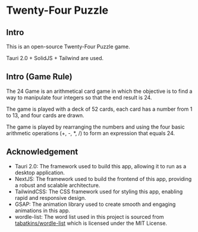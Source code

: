 # Twenty-Four Puzzle

## Intro
This is an open-source Twenty-Four Puzzle game. 

Tauri 2.0 + SolidJS + Tailwind are used.

## Intro (Game Rule)
The 24 Game is an arithmetical card game in which the objective is to find a way to manipulate four integers so that the end result is 24.

The game is played with a deck of 52 cards, each card has a number from 1 to 13, and four cards are drawn.

The game is played by rearranging the numbers and using the four basic arithmetic operations (+, -, *, /) to form an expression that equals 24.

## Acknowledgement
- Tauri 2.0: The framework used to build this app, allowing it to run as a desktop application.
- NextJS: The framework used to build the frontend of this app, providing a robust and scalable architecture.
- TailwindCSS: The CSS framework used for styling this app, enabling rapid and responsive design.
- GSAP: The animation library used to create smooth and engaging animations in this app.
- wordle-list: The word list used in this project is sourced from [tabatkins/wordle-list](https://github.com/tabatkins/wordle-list) which is licensed under the MIT License.
